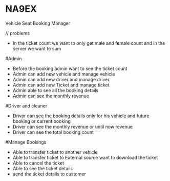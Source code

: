 # NA9EX
Vehicle Seat Booking Manager



// problems
* in the ticket count we want to only get male and female count and in the server we want to sum










#Admin
* Before the booking admin want to see the ticket count 
* Admin can add new vehicle and manage vehicle
* Admin can add new driver and manage driver
* Admin can add new Ticket and manage ticket
* Admin able to see all the booking details
* Admin can see the monthly revenue 

#Driver and cleaner
* Driver can see the booking details only for his vehicle and future booking or current booking
* Driver can see the monthly revenue or until now revenue
* Driver can see the total booking count


#Manage Bookings
* Able to transfer ticket to another vehicle
* Able to transfer ticket to External source want to download the ticket
* Able to cancel the ticket
* Able to see the ticket details
* send the ticket details to customer